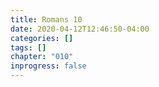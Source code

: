 ```yaml
---
title: Romans 10
date: 2020-04-12T12:46:50-04:00
categories: []
tags: []
chapter: "010"
inprogress: false
---
```


